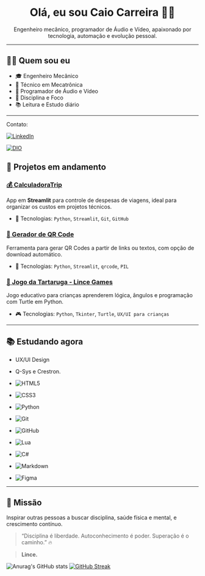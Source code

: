 <h1 align="center">Olá, eu sou Caio Carreira 👊😎</h1>

<p align="center">
  Engenheiro mecânico, programador de Áudio e Vídeo, apaixonado por tecnologia, automação e evolução pessoal.
</p>

---

## 👨‍💻 Quem sou eu

- 🎓 Engenheiro Mecânico  
- 🧠 Técnico em Mecatrônica  
- 🔌 Programador de Áudio e Vídeo  
- 🥋 Disciplina e Foco  
- 📚 Leitura e Estudo diário  

---

Contato:

[![LinkedIn](https://img.shields.io/badge/LinkedIn-0077B5?style=for-the-badge&logo=linkedin&logoColor=white)](https://www.linkedin.com/in/caio-carreira/)

[![DIO](https://img.shields.io/badge/MEU_PERFIL_NA_DIO-0033B2?style=for-the-badge&logo=linkedin&logoColor=white)](https://www.dio.me/users/caio_carreira)



## 🚀 Projetos em andamento

### [💰 CalculadoraTrip](https://calculadoratrip.streamlit.app/)
App em **Streamlit** para controle de despesas de viagens, ideal para organizar os custos em projetos técnicos.

- 🔧 Tecnologias: `Python`, `Streamlit`, `Git`, `GitHub`

### [🔳 Gerador de QR Code](https://github.com/caiocarreira/qr-code-generator)
Ferramenta para gerar QR Codes a partir de links ou textos, com opção de download automático.

- 🔧 Tecnologias: `Python`, `Streamlit`, `qrcode`, `PIL`

### [🐢 Jogo da Tartaruga - Lince Games](https://github.com/caiocarreira/turtle-game)
Jogo educativo para crianças aprenderem lógica, ângulos e programação com Turtle em Python.

- 🎮 Tecnologias: `Python`, `Tkinter`, `Turtle`, `UX/UI para crianças`

---

## 📚 Estudando agora

- UX/UI Design  
- Q-Sys e Crestron.

- ![HTML5](https://img.shields.io/badge/HTML5-E34F26?style=for-the-badge&logo=html5&logoColor=white)
- ![CSS3](https://img.shields.io/badge/CSS3-1572B6?style=for-the-badge&logo=css3&logoColor=white)
- ![Python](https://img.shields.io/badge/python-3670A0?style=for-the-badge&logo=python&logoColor=ffdd54) 
- ![Git](https://img.shields.io/badge/GIT-E44C30?style=for-the-badge&logo=git&logoColor=white)
- ![GitHub](https://img.shields.io/badge/GitHub-100000?style=for-the-badge&logo=github&logoColor=white)
- ![Lua](https://img.shields.io/badge/Lua-2C2D72?style=for-the-badge&logo=lua&logoColor=white)
- ![C#](https://img.shields.io/badge/C%23-239120?style=for-the-badge&logo=c-sharp&logoColor=white)  
- ![Markdown](https://img.shields.io/badge/Markdown-000?style=for-the-badge&logo=markdown)
- ![Figma](https://img.shields.io/badge/Figma-696969?style=for-the-badge&logo=figma&logoColor=figma)

---

## 🎯 Missão

Inspirar outras pessoas a buscar disciplina, saúde física e mental, e crescimento contínuo.


> “Disciplina é liberdade. Autoconhecimento é poder. Superação é o caminho.” 🔥  

> **Lince.**

![Anurag's GitHub stats](https://github-readme-stats.vercel.app/api?username=Caio-Carreira&theme=chartreuse-dark&show_icons=true)
[![GitHub Streak](https://streak-stats.demolab.com?user=Caio-Carreira&theme=chartreuse-dark&border_radius=5&locale=pt_BR&date_format=j%20M%5B%20Y%5D)](https://git.io/streak-stats)

